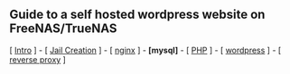 ## Guide to a self hosted wordpress website on FreeNAS/TrueNAS
[ [Intro](README.md) ] - [ [Jail Creation](1_jail_creation.md) ] - [ [nginx](2_nginx.md) ] - **[mysql]** - [ [PHP](4_php.md) ] - [ [wordpress](5_wordpress.md) ] - [ [reverse proxy](6_reverse_proxy.md) ]
